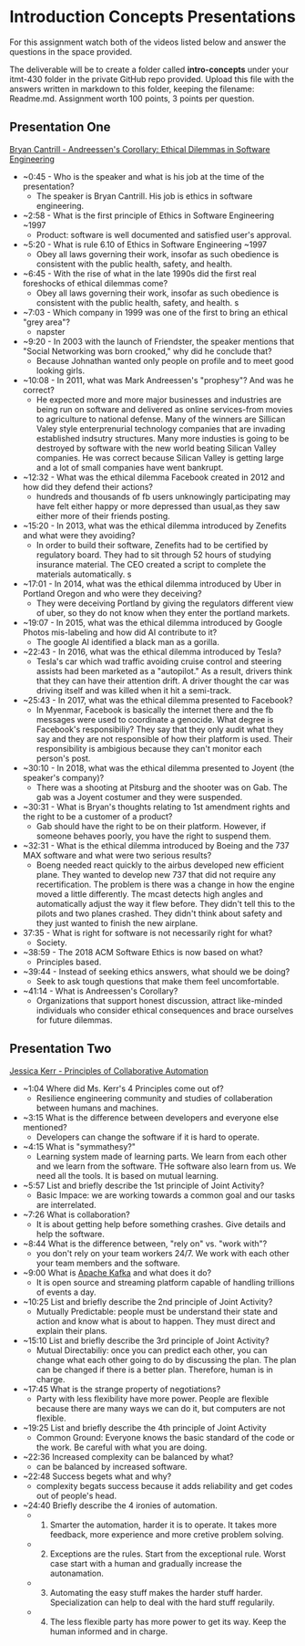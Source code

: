# Introduction Concepts Presentations

For this assignment watch both of the videos listed below and answer the questions in the space provided.

The deliverable will be to create a folder called **intro-concepts** under your itmt-430 folder in the private GitHub repo provided.  Upload this file with the answers written in markdown to this folder, keeping the filename: Readme.md.  Assignment worth 100 points, 3 points per question.

## Presentation One

[Bryan Cantrill - Andreessen's Corollary: Ethical Dilemmas in Software Engineering](https://www.youtube.com/watch?v=0wtvQZijPzg&feature=youtu.be "Bryan Cantrill - Andreessen's Corollary: Ethical Dilemmas in Software Engineering")

* ~0:45 - Who is the speaker and what is his job at the time of the presentation?
  * The speaker is Bryan Cantrill. His job is ethics in software engineering. 
* ~2:58 - What is the first principle of Ethics in Software Engineering ~1997
  * Product: software is well documented and satisfied user's approval.
* ~5:20 - What is rule 6.10 of Ethics in Software Engineering ~1997
  * Obey all laws governing their work, insofar as such obedience is consistent with the public health, safety, and health.
* ~6:45 - With the rise of what in the late 1990s did the first real foreshocks of ethical dilemmas come?
  * Obey all laws governing their work, insofar as such obedience is consistent with the public health, safety, and health. s
* ~7:03 - Which company in 1999 was one of the first to bring an ethical "grey area"?
  * napster
* ~9:20 - In 2003 with the launch of Friendster, the speaker mentions that "Social Networking was born crooked," why did he conclude that?
  * Because Johnathan wanted only people on profile and to meet good looking girls. 
* ~10:08 - In 2011, what was Mark Andreessen's "prophesy"? And was he correct?
  * He expected more and more major businesses and industries are being run on software and delivered as online services-from movies to agriculture to national defense.
Many of the winners are Sillican Valey style enterprenurial technology companies that are invading established indsutry structures. Many more industies is going to be destroyed by software with the new world beating Silican Valley companies. 
He was correct because Silican Valley is getting large and a lot of small companies have went bankrupt. 
* ~12:32 - What was the ethical dilemma Facebook created in 2012 and how did they defend their actions?
  * hundreds and thousands of fb users unknowingly participating may have felt either happy or more depressed than usual,as they saw either more of their friends posting.
* ~15:20 -  In 2013, what was the ethical dilemma introduced by Zenefits and what were they avoiding?
  * In order to build their software, Zenefits had to be certified by regulatory board. They had to sit through 52 hours of studying insurance material. The CEO created a script to complete the materials automatically. s
* ~17:01 - In 2014, what was the ethical dilemma introduced by Uber in Portland Oregon and who were they deceiving?
  * They were deceiving Portland by giving the regulators different view of uber, so they do not know when they enter the portland markets.
* ~19:07 - In 2015, what was the ethical dilemma introduced by Google Photos mis-labeling and how did AI contribute to it?
  * The google AI identified a black man as a gorilla. 
* ~22:43 - In 2016, what was the ethical dilemma introduced by Tesla?
  * Tesla's car which wad traffic avoiding cruise control and steering assists had been marketed as a "autopilot." As a result, drivers think that they can have their attention drift. A driver thought the car was driving itself and was killed when it hit a semi-track. 
* ~25:43 - In 2017, what was the ethical dilemma presented to Facebook?
  * In Myenmar, Facebook is basically the internet there and the fb messages were used to coordinate a genocide. What degree is Facebook's responsibiliy? They say that they only audit what they say and they are not responsible of how their platform is used. Their responsibility is ambigious because they can't monitor each person's post.
* ~30:10 - In 2018, what was the ethical dilemma presented to Joyent (the speaker's company)?
  * There was a shooting at Pitsburg and the shooter was on Gab. The gab was a Joyent costumer and they were suspended.
* ~30:31 - What is Bryan's thoughts relating to 1st amendment rights and the right to be a customer of a product?
  * Gab should have the right to be on their platform. However, if someone behaves poorly, you have the right to suspend them. 
* ~32:31 - What is the ethical dilemma introduced by Boeing and the 737 MAX software and what were two serious results?
  * Boeng needed react quickly to the airbus developed new efficient plane. They wanted to develop new 737 that did not require any recertification. The problem is there was a change in how the engine moved a little differently. 
The mcast detects high angles and automatically adjust the way it flew before. They didn't tell this to the pilots and two planes crashed. They didn't think about safety and they just wanted to finish the new airplane. 
* 37:35 - What is right for software is not necessarily right for what?
  * Society. 
* ~38:59 - The 2018 ACM Software Ethics is now based on what?
  * Principles based.
* ~39:44 - Instead of seeking ethics answers, what should we be doing?
  * Seek to ask tough questions that make them feel uncomfortable. 
* ~41:14 - What is Andreessen's Corollary?
  * Organizations that support honest discussion, attract like-minded individuals who consider ethical consequences and brace ourselves for future dilemmas. 

## Presentation Two

[Jessica Kerr - Principles of Collaborative Automation](https://www.youtube.com/watch?v=JY4HPhXuWFg&feature=emb_logo "Jessica Kerr - Principles of Collaborative Automation")

* ~1:04 Where did Ms. Kerr's 4 Principles come out of?
  * Resilience engineering community and studies of collaberation between humans and machines.
* ~3:15 What is the difference between developers and everyone else mentioned?
  * Developers can change the software if it is hard to operate. 
* ~4:15 What is "symmathesy?"
  * Learning system made of learning parts. We learn from each other and we learn from the software. THe software also learn from us. We need all the tools. It is based on mutual learning.
* ~5:57 List and briefly describe the 1st principle of Joint Activity?
  * Basic Impace: we are working towards a common goal and our tasks are interrelated. 
* ~7:26 What is collaboration?
  * It is about getting help before something crashes. Give details and help the software.
* ~8:44 What is the difference between, "rely on" vs. "work with"?
  * you don't rely on your team workers 24/7. We work with each other your team members and the software. 
* ~9:00 What is [Apache Kafka](http://kafka.apache.org/ "Apache Kafka") and what does it do?
  * It is open source and streaming platform capable of handling trillions of events a day. 
* ~10:25 List and briefly describe the 2nd principle of Joint Activity?
  * Mutually Predictable: people must be understand their state and action and know what is about to happen. They must direct and explain their plans.
* ~15:10 List and briefly describe the 3rd principle of Joint Activity?
  * Mutual Directabiliy: once you can predict each other, you can change what each other going to do by discussing the plan. The plan can be changed if there is a better plan. Therefore, human is in charge.
* ~17:45 What is the strange property of negotiations?
  * Party with less flexibility have more power. People are flexible because there are many ways we can do it, but computers are not flexible. 
* ~19:25 List and briefly describe the 4th principle of Joint Activity
  * Common Ground: Everyone knows the basic standard of the code or the work. Be careful with what you are doing.   
* ~22:36 Increased complexity can be balanced by what?
  * can be balanced by increased software. 
* ~22:48 Success begets what and why?
  * complexity begats success because it adds reliability and get codes out of people's head. 
* ~24:40 Briefly describe the 4 ironies of automation.
  * 1. Smarter the automation, harder it is to operate. It takes more feedback, more experience and more cretive problem solving.
  * 2. Exceptions are the rules. Start from the exceptional rule. Worst case start with a human and gradually increase the autonamation. 
  * 3. Automating the easy stuff makes the harder stuff harder. Specialization can help to deal with the hard stuff regularily.
  * 4. The less flexible party has more power to get its way. Keep the human informed and in charge.
